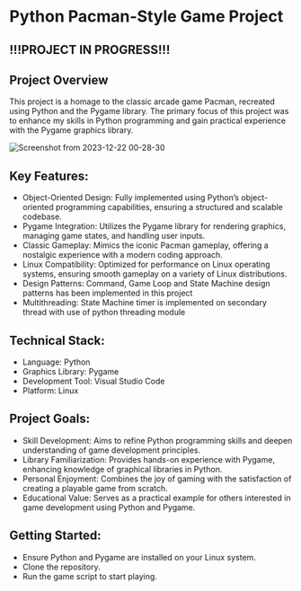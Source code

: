 # Python Pacman-Style Game Project
## !!!PROJECT IN PROGRESS!!!

## Project Overview
This project is a homage to the classic arcade game Pacman, recreated using Python and the Pygame library. The primary focus of this project was to enhance my skills in Python programming and gain practical experience with the Pygame graphics library.

![Screenshot from 2023-12-22 00-28-30](https://github.com/Aleksiiej/pacman_linux/assets/94867075/01858af6-8833-40e1-a90c-f3ea10b1e4ad)

## Key Features:
- Object-Oriented Design: Fully implemented using Python’s object-oriented programming capabilities, ensuring a structured and scalable codebase.
- Pygame Integration: Utilizes the Pygame library for rendering graphics, managing game states, and handling user inputs.
- Classic Gameplay: Mimics the iconic Pacman gameplay, offering a nostalgic experience with a modern coding approach.
- Linux Compatibility: Optimized for performance on Linux operating systems, ensuring smooth gameplay on a variety of Linux distributions.
- Design Patterns: Command, Game Loop and State Machine design patterns has been implemented in this project
- Multithreading: State Machine timer is implemented on secondary thread with use of python threading module

## Technical Stack:
- Language: Python
- Graphics Library: Pygame
- Development Tool: Visual Studio Code
- Platform: Linux

## Project Goals:
- Skill Development: Aims to refine Python programming skills and deepen understanding of game development principles.
- Library Familiarization: Provides hands-on experience with Pygame, enhancing knowledge of graphical libraries in Python.
- Personal Enjoyment: Combines the joy of gaming with the satisfaction of creating a playable game from scratch.
- Educational Value: Serves as a practical example for others interested in game development using Python and Pygame.

## Getting Started:
- Ensure Python and Pygame are installed on your Linux system.
- Clone the repository.
- Run the game script to start playing.
